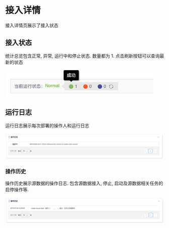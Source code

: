 # 接入详情

接入详情页展示了接入状态

## 接入状态

统计总览包含正常, 异常, 运行中和停止状态. 数量都为 1. 点击刷新按钮可以查询最新的状态

![](../../../../assets/deploy_status_summary.png)

## 运行日志

运行日志展示每次部署的操作人和运行日志

![](../../../../assets/access_log_custom_2.png)

### 操作历史

操作历史展示源数据的操作日志. 包含源数据接入, 停止, 启动及源数据相关任务的启停操作等.

![](../../../../assets/access_history_custom.png)

